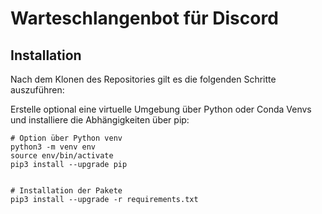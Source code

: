 # Warteschlangenbot für Discord

## Installation
Nach dem Klonen des Repositories gilt es die folgenden Schritte auszuführen:

Erstelle optional eine virtuelle Umgebung über Python oder Conda Venvs und installiere die Abhängigkeiten über pip:
```
# Option über Python venv
python3 -m venv env
source env/bin/activate
pip3 install --upgrade pip


# Installation der Pakete
pip3 install --upgrade -r requirements.txt
```
